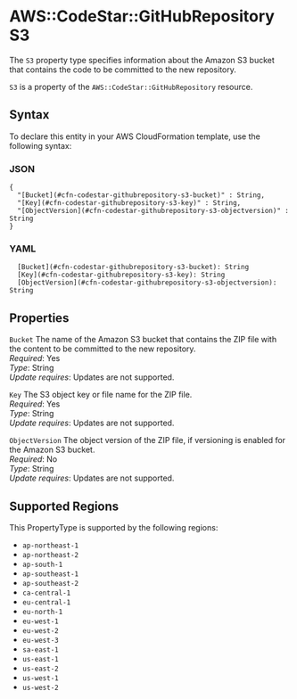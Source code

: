 # AWS::CodeStar::GitHubRepository S3<a name="aws-properties-codestar-githubrepository-s3"></a>

The `S3` property type specifies information about the Amazon S3 bucket that contains the code to be committed to the new repository\.

 `S3` is a property of the `AWS::CodeStar::GitHubRepository` resource\.

## Syntax<a name="aws-properties-codestar-githubrepository-s3-syntax"></a>

To declare this entity in your AWS CloudFormation template, use the following syntax:

### JSON<a name="aws-properties-codestar-githubrepository-s3-syntax.json"></a>

```
{
  "[Bucket](#cfn-codestar-githubrepository-s3-bucket)" : String,
  "[Key](#cfn-codestar-githubrepository-s3-key)" : String,
  "[ObjectVersion](#cfn-codestar-githubrepository-s3-objectversion)" : String
}
```

### YAML<a name="aws-properties-codestar-githubrepository-s3-syntax.yaml"></a>

```
  [Bucket](#cfn-codestar-githubrepository-s3-bucket): String
  [Key](#cfn-codestar-githubrepository-s3-key): String
  [ObjectVersion](#cfn-codestar-githubrepository-s3-objectversion): String
```

## Properties<a name="aws-properties-codestar-githubrepository-s3-properties"></a>

`Bucket`  <a name="cfn-codestar-githubrepository-s3-bucket"></a>
The name of the Amazon S3 bucket that contains the ZIP file with the content to be committed to the new repository\.  
*Required*: Yes  
*Type*: String  
*Update requires*: Updates are not supported\.

`Key`  <a name="cfn-codestar-githubrepository-s3-key"></a>
The S3 object key or file name for the ZIP file\.  
*Required*: Yes  
*Type*: String  
*Update requires*: Updates are not supported\.

`ObjectVersion`  <a name="cfn-codestar-githubrepository-s3-objectversion"></a>
The object version of the ZIP file, if versioning is enabled for the Amazon S3 bucket\.  
*Required*: No  
*Type*: String  
*Update requires*: Updates are not supported\.

## Supported Regions

This PropertyType is supported by the following regions:

- `ap-northeast-1`
- `ap-northeast-2`
- `ap-south-1`
- `ap-southeast-1`
- `ap-southeast-2`
- `ca-central-1`
- `eu-central-1`
- `eu-north-1`
- `eu-west-1`
- `eu-west-2`
- `eu-west-3`
- `sa-east-1`
- `us-east-1`
- `us-east-2`
- `us-west-1`
- `us-west-2`
